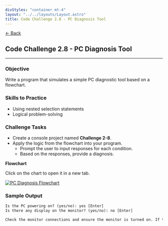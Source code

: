 ```yaml
---
divStyles: "container mt-4"
layout: "../../layouts/Layout.astro"
title: Code Challenge 2.8 - PC Diagnosis Tool
---
```


[← Back](/code-challenges/)

## Code Challenge 2.8 - PC Diagnosis Tool

---

### Objective

Write a program that simulates a simple PC diagnostic tool based on a flowchart.

### Skills to Practice

- Using nested selection statements
- Logical problem-solving

### Challenge Tasks

- Create a console project named **Challenge 2-8**.
- Apply the logic from the flowchart into your program.
    - Prompt the user to input responses for each condition.
    - Based on the responses, provide a diagnosis.

**Flowchart**

Click on the chart to open it in a new tab.

<a href="/courses/code-challenges/pc-diagnosis-flowchart.png" target="_blank">
    <img class="img-fluid mb-5" src="/courses/code-challenges/pc-diagnosis-flowchart.png" alt="PC Diagnosis Flowchart" title="PC Diagnosis Flowchart" />
</a>

### Sample Output

```txt
Is the PC powering on? (yes/no): yes [Enter]
Is there any display on the monitor? (yes/no): no [Enter]

Check the monitor connections and ensure the monitor is turned on. If the problem persists, try using a different monitor or graphics card.
```